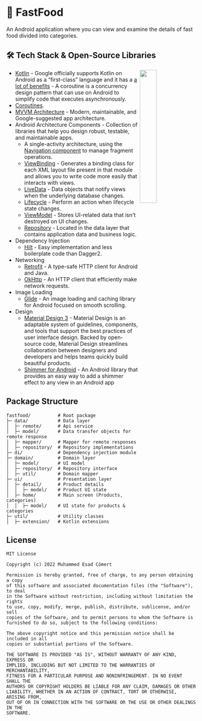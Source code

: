 # 🍔 FastFood

An Android application where you can view and examine the details of fast food divided into categories.

## 🛠 Tech Stack & Open-Source Libraries

<img align="right" width="30%" src="demo/Demo.gif">

- [Kotlin](https://kotlinlang.org/) - Google officially supports Kotlin on Android as a “first-class” language and it has a [a lot of benefits](https://developer.android.com/kotlin) - A coroutine is a concurrency design pattern that can use on Android to simplify code that executes asynchronously.
- [Coroutines](https://kotlinlang.org/docs/reference/coroutines-overview.html).
- [MVVM Architecture](https://developer.android.com/topic/architecture#recommended-app-arch) - Modern, maintainable, and Google-suggested app architecture.
- Android Architecture Components - Collection of libraries that help you design robust, testable, and maintainable apps.
  - A single-activity architecture, using the [Navigation component](https://developer.android.com/guide/navigation/navigation-getting-started) to manage fragment operations.
  - [ViewBinding](https://developer.android.com/topic/libraries/view-binding) - Generates a binding class for each XML layout file present in that module and allows you to write code more easily that interacts with views.
  - [LiveData](https://developer.android.com/topic/libraries/architecture/livedata) - Data objects that notify views when the underlying database changes.
  - [Lifecycle](https://developer.android.com/topic/libraries/architecture/lifecycle) - Perform an action when lifecycle state changes.
  - [ViewModel](https://developer.android.com/topic/libraries/architecture/viewmodel) - Stores UI-related data that isn't destroyed on UI changes. 
  - [Repository](https://developer.android.com/topic/architecture/data-layer) - Located in the data layer that contains application data and business logic.
- Dependency Injection
  - [Hilt](https://developer.android.com/training/dependency-injection/hilt-android) - Easy implementation and less boilerplate code than Dagger2.
- Networking
  - [Retrofit](https://square.github.io/retrofit/) - A type-safe HTTP client for Android and Java.
  - [OkHttp](https://square.github.io/okhttp/) - An HTTP client that efficiently make network requests.
- Image Loading
  - [Glide](https://bumptech.github.io/glide/) - An image loading and caching library for Android focused on smooth scrolling.
- Design
  - [Material Design 3](https://m3.material.io/) - Material Design is an adaptable system of guidelines, components, and tools that support the best practices of user interface design. Backed by open-source code, Material Design streamlines collaboration between designers and developers and helps teams quickly build beautiful products.
  - [Shimmer for Android](https://facebook.github.io/shimmer-android/) - An Android library that provides an easy way to add a shimmer effect to any view in an Android app

## Package Structure

```
fastfood/          # Root package
├─ data/           # Data layer
│  ├─ remote/      # Api service
│  ├─ model/       # Data transfer objects for remote response
│  ├─ mapper/      # Mapper for remote responses
│  ├─ repository/  # Repository implementations
├─ di/             # Dependency injection module
├─ domain/         # Domain layer
│  ├─ model/       # UI model
│  ├─ repository/  # Repository interface
│  ├─ util/        # Domain mapper
├─ ui/             # Presentation layer
│  ├─ detail/      # Product details
│  │  ├─ model/    # Product UI state
│  ├─ home/        # Main screen (Products, categories)
│  │  ├─ model/    # UI state for products & categories
├─ util/           # Utility classes
│  ├─ extension/   # Kotlin extensions
```

## License

```
MIT License

Copyright (c) 2022 Muhammed Esad Cömert

Permission is hereby granted, free of charge, to any person obtaining a copy
of this software and associated documentation files (the "Software"), to deal
in the Software without restriction, including without limitation the rights
to use, copy, modify, merge, publish, distribute, sublicense, and/or sell
copies of the Software, and to permit persons to whom the Software is
furnished to do so, subject to the following conditions:

The above copyright notice and this permission notice shall be included in all
copies or substantial portions of the Software.

THE SOFTWARE IS PROVIDED "AS IS", WITHOUT WARRANTY OF ANY KIND, EXPRESS OR
IMPLIED, INCLUDING BUT NOT LIMITED TO THE WARRANTIES OF MERCHANTABILITY,
FITNESS FOR A PARTICULAR PURPOSE AND NONINFRINGEMENT. IN NO EVENT SHALL THE
AUTHORS OR COPYRIGHT HOLDERS BE LIABLE FOR ANY CLAIM, DAMAGES OR OTHER
LIABILITY, WHETHER IN AN ACTION OF CONTRACT, TORT OR OTHERWISE, ARISING FROM,
OUT OF OR IN CONNECTION WITH THE SOFTWARE OR THE USE OR OTHER DEALINGS IN THE
SOFTWARE.
```
